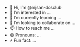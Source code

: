 - 👋 Hi, I’m @mjsan-dosclub
- 👀 I’m interested in ...
- 🌱 I’m currently learning ...
- 💞️ I’m looking to collaborate on ...
- 📫 How to reach me ...
- 😄 Pronouns: ...
- ⚡ Fun fact: ...

<!---
mjsan-dosclub/mjsan-dosclub is a ✨ special ✨ repository because its `README.md` (this file) appears on your GitHub profile.
You can click the Preview link to take a look at your changes.
--->
